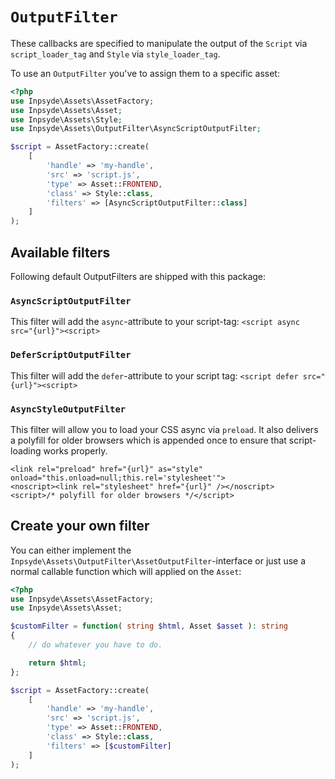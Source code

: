 # `OutputFilter`
These callbacks are specified to manipulate the output of the `Script` via `script_loader_tag` and `Style` via `style_loader_tag`.

To use an `OutputFilter` you've to assign them to a specific asset:

```php
<?php
use Inpsyde\Assets\AssetFactory;
use Inpsyde\Assets\Asset;
use Inpsyde\Assets\Style;
use Inpsyde\Assets\OutputFilter\AsyncScriptOutputFilter;

$script = AssetFactory::create(
	[
		'handle' => 'my-handle',
		'src' => 'script.js',
		'type' => Asset::FRONTEND,
		'class' => Style::class,
		'filters' => [AsyncScriptOutputFilter::class]
	]
);
```

## Available filters
Following default OutputFilters are shipped with this package:

### `AsyncScriptOutputFilter`

This filter will add the `async`-attribute to your script-tag: `<script async src="{url}"><script>`

### `DeferScriptOutputFilter`

This filter will add the `defer`-attribute to your script tag: `<script defer src="{url}"><script>`

### `AsyncStyleOutputFilter`
This filter will allow you to load your CSS async via `preload`. It also delivers a polyfill for older browsers which is appended once to ensure that script-loading works properly.

```
<link rel="preload" href="{url}" as="style" onload="this.onload=null;this.rel='stylesheet'">
<noscript><link rel="stylesheet" href="{url}" /></noscript>
<script>/* polyfill for older browsers */</script>
```

## Create your own filter
You can either implement the `Inpsyde\Assets\OutputFilter\AssetOutputFilter`-interface or just use a normal callable function which will applied on the `Asset`:

```php
<?php
use Inpsyde\Assets\AssetFactory;
use Inpsyde\Assets\Asset;

$customFilter = function( string $html, Asset $asset ): string
{
    // do whatever you have to do.

    return $html;
};

$script = AssetFactory::create(
	[
		'handle' => 'my-handle',
		'src' => 'script.js',
		'type' => Asset::FRONTEND,
		'class' => Style::class,
		'filters' => [$customFilter]
	]
);

```